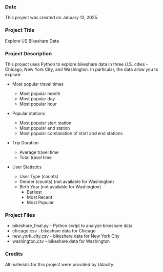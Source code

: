 ### Date
This project was created on January 12, 2025.

### Project Title
Explore US Bikeshare Data

### Project Description
This project uses Python to explore bikeshare data in three U.S. cities - Chicago, New York City, and Washington. In particular, the data allow you to explore:

* Most popular travel times
	* Most popular month
	* Most popular day
	* Most popular hour
	
* Popular stations 
	* Most popular start station
	* Most popular end station
	* Most popular combination of start and end stations
	
* Trip Duration
	* Average travel time
	* Total travel time
	
* User Statistics
	* User Type (counts)
	* Gender (counts) (not available for Washington)
	* Birth Year (not available for Washington)
		* Earliest
		* Most Recent 
		* Most Popular 
		
### Project Files 
* bikeshare_final.py - Python script to analyze bikeshare data
* chicago.csv - bikeshare data for Chicago
* new_york_city.csv  - bikeshare data for New York City
* washington.csv - bikeshare data for Washington

### Credits
All materials for this project were provided by Udacity.



	
